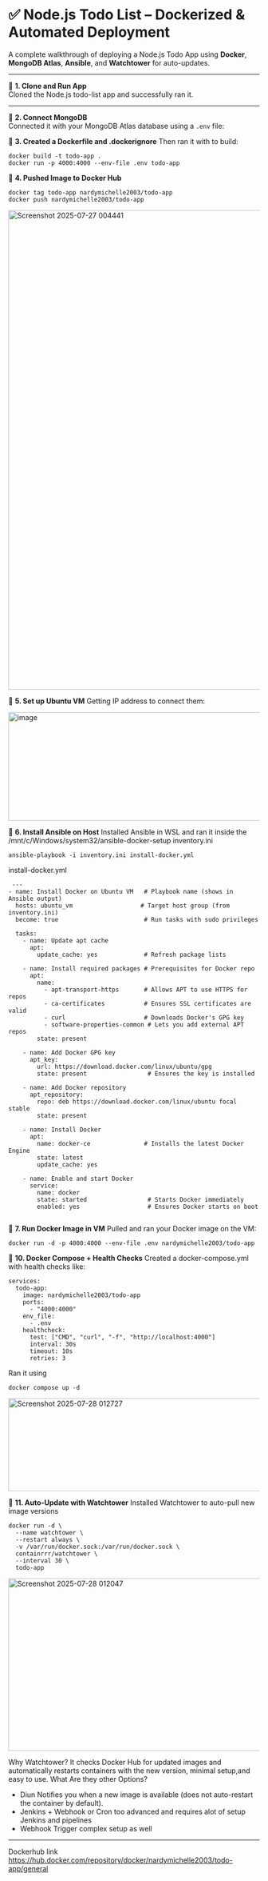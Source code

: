 # ✅ Node.js Todo List – Dockerized & Automated Deployment

A complete walkthrough of deploying a Node.js Todo App using **Docker**, **MongoDB Atlas**, **Ansible**, and **Watchtower** for auto-updates.

---

🔹 **1. Clone and Run App**  
Cloned the Node.js todo-list app and successfully ran it.

---

🔹 **2. Connect MongoDB**  
Connected it with your MongoDB Atlas database using a `.env` file:


🔹 **3. Created a Dockerfile and .dockerignore**
Then ran it with to build:
```
docker build -t todo-app .
docker run -p 4000:4000 --env-file .env todo-app
```
🔹 **4. Pushed Image to Docker Hub**
```
docker tag todo-app nardymichelle2003/todo-app
docker push nardymichelle2003/todo-app
```
<img width="1896" height="959" alt="Screenshot 2025-07-27 004441" src="https://github.com/user-attachments/assets/ae6d0552-b538-4a0a-bb88-2e2954fb78ba" />

🔹 **5. Set up Ubuntu VM**
Getting IP address to connect them:

<img width="814" height="217" alt="image" src="https://github.com/user-attachments/assets/2146f473-831b-4d8d-a228-d995d9a235eb" />

🔹 **6. Install Ansible on Host**
Installed Ansible in WSL and ran it inside the /mnt/c/Windows/system32/ansible-docker-setup
inventory.ini
```
ansible-playbook -i inventory.ini install-docker.yml
```
install-docker.yml
```
 ---
- name: Install Docker on Ubuntu VM   # Playbook name (shows in Ansible output)
  hosts: ubuntu_vm                   # Target host group (from inventory.ini)
  become: true                        # Run tasks with sudo privileges

  tasks:
    - name: Update apt cache
      apt:
        update_cache: yes             # Refresh package lists

    - name: Install required packages # Prerequisites for Docker repo
      apt:
        name:
          - apt-transport-https       # Allows APT to use HTTPS for repos
          - ca-certificates           # Ensures SSL certificates are valid
          - curl                      # Downloads Docker's GPG key
          - software-properties-common # Lets you add external APT repos
        state: present

    - name: Add Docker GPG key
      apt_key:
        url: https://download.docker.com/linux/ubuntu/gpg
        state: present                 # Ensures the key is installed

    - name: Add Docker repository
      apt_repository:
        repo: deb https://download.docker.com/linux/ubuntu focal stable
        state: present

    - name: Install Docker
      apt:
        name: docker-ce               # Installs the latest Docker Engine
        state: latest
        update_cache: yes

    - name: Enable and start Docker
      service:
        name: docker
        state: started                 # Starts Docker immediately
        enabled: yes                   # Ensures Docker starts on boot


```
🔹 **7. Run Docker Image in VM**
Pulled and ran your Docker image on the VM:
```
docker run -d -p 4000:4000 --env-file .env nardymichelle2003/todo-app
```

🔹 **10. Docker Compose + Health Checks**
Created a docker-compose.yml with health checks like:
```
services:
  todo-app:
    image: nardymichelle2003/todo-app
    ports:
      - "4000:4000"
    env_file:
      - .env
    healthcheck:
      test: ["CMD", "curl", "-f", "http://localhost:4000"]
      interval: 30s
      timeout: 10s
      retries: 3
```
Ran it using 
```
docker compose up -d
```
<img width="1243" height="186" alt="Screenshot 2025-07-28 012727" src="https://github.com/user-attachments/assets/205696e3-cb82-4cd5-8217-72abe20b4e52" />

🔹 **11. Auto-Update with Watchtower**
Installed Watchtower to auto-pull new image versions
```
docker run -d \
  --name watchtower \
  --restart always \
  -v /var/run/docker.sock:/var/run/docker.sock \
  containrrr/watchtower \
  --interval 30 \
  todo-app

```
<img width="742" height="345" alt="Screenshot 2025-07-28 012047" src="https://github.com/user-attachments/assets/cdd05bcc-4d3e-42cd-8a69-a4c907e6b4fd" />

Why Watchtower?
It checks Docker Hub for updated images and automatically restarts containers with the new version, minimal setup,and easy to use.
What Are they other Options?
- Diun Notifies you when a new image is available (does not auto-restart the container by default).
- Jenkins + Webhook or Cron too advanced and requires alot of setup Jenkins and pipelines
- Webhook Trigger complex setup as well
--------------------------------------
Dockerhub link
https://hub.docker.com/repository/docker/nardymichelle2003/todo-app/general

